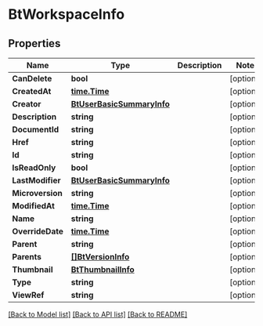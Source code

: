 # BtWorkspaceInfo

## Properties

Name | Type | Description | Notes
------------ | ------------- | ------------- | -------------
**CanDelete** | **bool** |  | [optional] 
**CreatedAt** | [**time.Time**](time.Time.md) |  | [optional] 
**Creator** | [**BtUserBasicSummaryInfo**](BTUserBasicSummaryInfo.md) |  | [optional] 
**Description** | **string** |  | [optional] 
**DocumentId** | **string** |  | [optional] 
**Href** | **string** |  | [optional] 
**Id** | **string** |  | [optional] 
**IsReadOnly** | **bool** |  | [optional] 
**LastModifier** | [**BtUserBasicSummaryInfo**](BTUserBasicSummaryInfo.md) |  | [optional] 
**Microversion** | **string** |  | [optional] 
**ModifiedAt** | [**time.Time**](time.Time.md) |  | [optional] 
**Name** | **string** |  | [optional] 
**OverrideDate** | [**time.Time**](time.Time.md) |  | [optional] 
**Parent** | **string** |  | [optional] 
**Parents** | [**[]BtVersionInfo**](BTVersionInfo.md) |  | [optional] 
**Thumbnail** | [**BtThumbnailInfo**](BTThumbnailInfo.md) |  | [optional] 
**Type** | **string** |  | [optional] 
**ViewRef** | **string** |  | [optional] 

[[Back to Model list]](../README.md#documentation-for-models) [[Back to API list]](../README.md#documentation-for-api-endpoints) [[Back to README]](../README.md)


